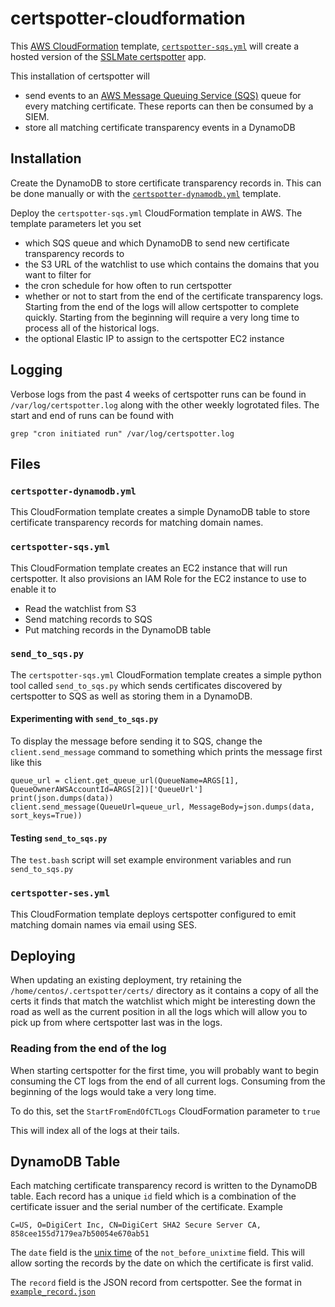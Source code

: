 # certspotter-cloudformation

This [AWS CloudFormation](https://aws.amazon.com/cloudformation/) template,
[`certspotter-sqs.yml`](certspotter-sqs.yml) will create a hosted version of the 
[SSLMate certspotter](https://github.com/SSLMate/certspotter) app.

This installation of certspotter will 
* send events to an [AWS Message Queuing Service (SQS)](https://aws.amazon.com/sqs/)
  queue for every matching certificate. These reports can then be consumed by a SIEM.
* store all matching certificate transparency events in a DynamoDB 

## Installation

Create the DynamoDB to store certificate transparency records in. This can be
done manually or with the [`certspotter-dynamodb.yml`](certspotter-dynamodb.yml)
template.

Deploy the `certspotter-sqs.yml` CloudFormation template in AWS. The template
parameters let you set
* which SQS queue and which DynamoDB to send new certificate transparency 
  records to
* the S3 URL of the watchlist to use which contains the domains that you want to
  filter for
* the cron schedule for how often to run certspotter
* whether or not to start from the end of the certificate transparency logs.
  Starting from the end of the logs will allow certspotter to complete quickly.
  Starting from the beginning will require a very long time to process all of
  the historical logs.
* the optional Elastic IP to assign to the certspotter EC2 instance

## Logging

Verbose logs from the past 4 weeks of certspotter runs can be found in
`/var/log/certspotter.log` along with the other weekly logrotated files. The 
start and end of runs can be found with

    grep "cron initiated run" /var/log/certspotter.log

## Files

### `certspotter-dynamodb.yml`

This CloudFormation template creates a simple DynamoDB table to store certificate
transparency records for matching domain names.

### `certspotter-sqs.yml`

This CloudFormation template creates an EC2 instance that will run certspotter.
It also provisions an IAM Role for the EC2 instance to use to enable it to
* Read the watchlist from S3
* Send matching records to SQS
* Put matching records in the DynamoDB table

### `send_to_sqs.py`

The `certspotter-sqs.yml` CloudFormation template creates a simple python tool 
called `send_to_sqs.py` which sends certificates discovered by certspotter to 
SQS as well as storing them in a DynamoDB.

#### Experimenting with `send_to_sqs.py`

To display the message before sending it to SQS, change the
`client.send_message` command to something which prints the message first like this

    queue_url = client.get_queue_url(QueueName=ARGS[1], QueueOwnerAWSAccountId=ARGS[2])['QueueUrl']
    print(json.dumps(data))
    client.send_message(QueueUrl=queue_url, MessageBody=json.dumps(data, sort_keys=True))

#### Testing `send_to_sqs.py`

The `test.bash` script will set example environment variables and run 
`send_to_sqs.py`

### `certspotter-ses.yml`

This CloudFormation template deploys certspotter configured to emit matching
domain names via email using SES.

## Deploying

When updating an existing deployment, try retaining the `/home/centos/.certspotter/certs/`
directory as it contains a copy of all the certs it finds that match the watchlist
which might be interesting down the road as well as the current position in all
the logs which will allow you to pick up from where certspotter last was in the 
logs.

### Reading from the end of the log

When starting certspotter for the first time, you will probably want to begin
consuming the CT logs from the end of all current logs. Consuming from the
beginning of the logs would take a very long time.

To do this, set the `StartFromEndOfCTLogs` CloudFormation parameter to `true`

This will index all of the logs at their tails.

## DynamoDB Table

Each matching certificate transparency record is written to the DynamoDB table.
Each record has a unique `id` field which is a combination of the certificate 
issuer and the serial number of the certificate. Example

    C=US, O=DigiCert Inc, CN=DigiCert SHA2 Secure Server CA, 858cee155d7179ea7b50054e670ab51

The `date` field is the [unix time](https://en.wikipedia.org/wiki/Unix_time) of
the `not_before_unixtime` field. This will allow sorting the records by the date
on which the certificate is first valid.

The `record` field is the JSON record from certspotter. See the format in 
[`example_record.json`](example_record.json)